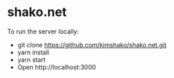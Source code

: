 # shako.net

To run the server locally:

- git clone https://github.com/kimshako/shako.net.git
- yarn install
- yarn start
- Open http://localhost:3000

